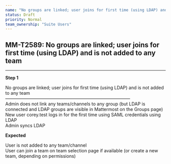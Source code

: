 ```yaml
---
name: "No groups are linked; user joins for first time (using LDAP) and is not added to any team"
status: Draft
priority: Normal
team_ownership: "Suite Users"
---
```


## MM-T2589: No groups are linked; user joins for first time (using LDAP) and is not added to any team

---

**Step 1**

No groups are linked; user joins for first time (using LDAP) and is not added to any team\
————————————————————————————\
Admin does not link any teams/channels to any group (but LDAP is connected and LDAP groups are visible in Mattermost on the Groups page)\
New user corey.test logs in for the first time using SAML credentials using LDAP\
Admin syncs LDAP

**Expected**

User is not added to any team/channel\
User can join a team on team selection page if available (or create a new team, depending on permissions)
